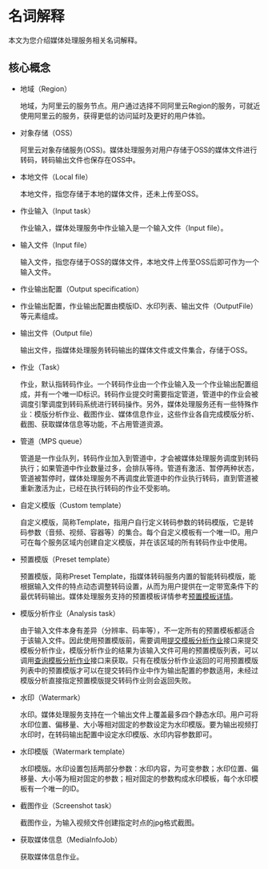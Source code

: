 # 名词解释

本文为您介绍媒体处理服务相关名词解释。

## 核心概念

-   地域（Region）

    地域，为阿里云的服务节点。用户通过选择不同阿里云Region的服务，可就近使用阿里云的服务，获得更低的访问延时及更好的用户体验。

-   对象存储（OSS）

    阿里云对象存储服务\(OSS\)。媒体处理服务对用户存储于OSS的媒体文件进行转码，转码输出文件也保存在OSS中。

-   本地文件（Local file）

    本地文件，指您存储于本地的媒体文件，还未上传至OSS。

-   作业输入（Input task）

    作业输入，媒体处理服务中作业输入是一个输入文件（Input file）。

-   输入文件（Input file）

    输入文件，指您存储于OSS的媒体文件，本地文件上传至OSS后即可作为一个输入文件。

-   作业输出配置（Output specification）
-   作业输出配置，作业输出配置由模版ID、水印列表、输出文件（OutputFile）等元素组成。

-   输出文件（Output file）

    输出文件，指媒体处理服务转码输出的媒体文件或文件集合，存储于OSS。

-   作业（Task）

    作业，默认指转码作业。一个转码作业由一个作业输入及一个作业输出配置组成，并有一个唯一ID标识。转码作业提交时需要指定管道，管道中的作业会被调度引擎调度到转码系统进行转码操作。另外，媒体处理服务还有一些特殊作业：模版分析作业、截图作业、媒体信息作业，这些作业各自完成模版分析、截图、获取媒体信息等功能，不占用管道资源。

-   管道（MPS queue）

    管道是一作业队列，转码作业加入到管道中，才会被媒体处理服务调度到转码执行；如果管道中作业数量过多，会排队等待。管道有激活、暂停两种状态，管道被暂停时，媒体处理服务不再调度此管道中的作业执行转码，直到管道被重新激活为止，已经在执行转码的作业不受影响。

-   自定义模版（Custom template）

    自定义模版，简称Template，指用户自行定义转码参数的转码模版，它是转码参数（音频、视频、容器等）的集合。每个自定义模板有一个唯一ID。用户可在每个服务区域内创建自定义模版，并在该区域的所有转码作业中使用。

-   预置模版（Preset template）

    预置模版，简称Preset Template，指媒体转码服务内置的智能转码模版，能根据输入文件的特点动态调整转码设置，从而为用户提供在一定带宽条件下的最优转码输出。媒体处理服务支持的预置模板详情参考[预置模板详情](/cn.zh-CN/API参考/附录/预置模版详情.md)。

-   模版分析作业（Analysis task）

    由于输入文件本身有差异（分辨率、码率等），不一定所有的预置模板都适合于该输入文件。因此使用预置模版前，需要调用[提交模板分析作业](/cn.zh-CN/API参考/预置智能模版推荐接口/提交模板分析作业.md)接口来提交模板分析作业，模版分析作业的结果为该输入文件可用的预置模版列表，可以调用[查询模板分析作业](/cn.zh-CN/API参考/预置智能模版推荐接口/查询模板分析作业.md)接口来获取。只有在模版分析作业返回的可用预置模版列表中的预置模版才可以在提交转码作业中作为输出配置的参数适用，未经过模版分析直接指定预置模版提交转码作业则会返回失败。

-   水印（Watermark）

    水印。媒体处理服务支持在一个输出文件上覆盖最多四个静态水印。用户可将水印位置、偏移量、大小等相对固定的参数设定为水印模版。要为输出视频打水印时，在转码输出配置中设定水印模版、水印内容参数即可。

-   水印模版（Watermark template）

    水印模版。水印设置包括两部分参数：水印内容，为可变参数；水印位置、偏移量、大小等为相对固定的参数；相对固定的参数构成水印模板，每个水印模板有一个唯一的ID。

-   截图作业（Screenshot task）

    截图作业，为输入视频文件创建指定时点的jpg格式截图。

-   获取媒体信息（MediaInfoJob）

    获取媒体信息作业。


